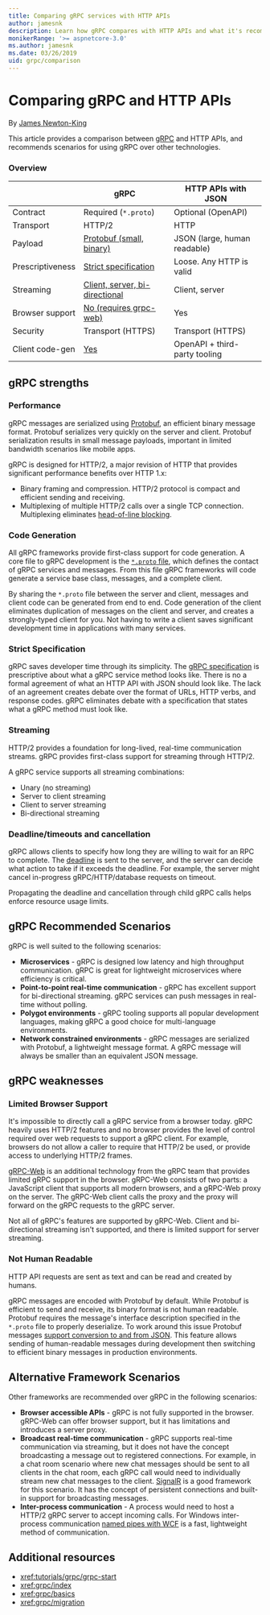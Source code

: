 ```yaml
---
title: Comparing gRPC services with HTTP APIs
author: jamesnk
description: Learn how gRPC compares with HTTP APIs and what it's recommend scenarios are.
monikerRange: '>= aspnetcore-3.0'
ms.author: jamesnk
ms.date: 03/26/2019
uid: grpc/comparison
---
```

# Comparing gRPC and HTTP APIs

By [James Newton-King](https://twitter.com/jamesnk)

This article provides a comparison between [gRPC](https://grpc.io/docs/guides/) and HTTP APIs, and recommends scenarios for using gRPC over other technologies.

### Overview

|                        |    gRPC                                                 |    HTTP APIs with JSON                       |
|------------------------|---------------------------------------------------------|----------------------------------------------|
|    Contract            |    Required (`*.proto`)                                 |    Optional (OpenAPI)                        |
|    Transport           |    HTTP/2                                               |    HTTP                                      |
|    Payload             |    [Protobuf (small, binary)](#performance)             |    JSON (large, human readable)              |
|    Prescriptiveness    |    [Strict specification](#strict-specification)        |    Loose. Any HTTP is valid                  |
|    Streaming           |    [Client, server, bi-directional](#streaming)         |    Client, server                            |
|    Browser support     |    [No (requires grpc-web)](#limited-browser-support)   |    Yes                                       |
|    Security            |    Transport (HTTPS)                                    |    Transport (HTTPS)                         |
|    Client code-gen     |    [Yes](#code-generation)                              |    OpenAPI + third-party tooling             |

## gRPC strengths

### Performance

gRPC messages are serialized using [Protobuf](https://developers.google.com/protocol-buffers/docs/overview), an efficient binary message format. Protobuf serializes very quickly on the server and client. Protobuf serialization results in small message payloads, important in limited bandwidth scenarios like mobile apps.

gRPC is designed for HTTP/2, a major revision of HTTP that provides significant performance benefits over HTTP 1.x:

* Binary framing and compression. HTTP/2 protocol is compact and efficient sending and receiving.
* Multiplexing of multiple HTTP/2 calls over a single TCP connection. Multiplexing eliminates [head-of-line blocking](https://en.wikipedia.org/wiki/Head-of-line_blocking).

### Code Generation

All gRPC frameworks provide first-class support for code generation. A core file to gRPC development is the [`*.proto` file](https://developers.google.com/protocol-buffers/docs/proto3), which defines the contact of gRPC services and messages. From this file gRPC frameworks will code generate a service base class, messages, and a complete client.

By sharing the `*.proto` file between the server and client, messages and client code can be generated from end to end. Code generation of the client eliminates duplication of messages on the client and server, and creates a strongly-typed client for you. Not having to write a client saves significant development time in applications with many services.

### Strict Specification

gRPC saves developer time through its simplicity. The [gRPC specification](https://github.com/grpc/grpc/blob/master/doc/PROTOCOL-HTTP2.md) is prescriptive about what a gRPC service method looks like. There is no a formal agreement of what an HTTP API with JSON should look like. The lack of an agreement creates debate over the format of URLs, HTTP verbs, and response codes. gRPC eliminates debate with a specification that states what a gRPC method must look like.

### Streaming

HTTP/2 provides a foundation for long-lived, real-time communication streams. gRPC provides first-class support for streaming through HTTP/2.

A gRPC service supports all streaming combinations:

* Unary (no streaming)
* Server to client streaming
* Client to server streaming
* Bi-directional streaming

### Deadline/timeouts and cancellation

gRPC allows clients to specify how long they are willing to wait for an RPC to complete. The [deadline](https://grpc.io/blog/deadlines) is sent to the server, and the server can decide what action to take if it exceeds the deadline. For example, the server might cancel in-progress gRPC/HTTP/database requests on timeout.

Propagating the deadline and cancellation through child gRPC calls helps enforce resource usage limits.

## gRPC Recommended Scenarios

gRPC is well suited to the following scenarios:

* **Microservices** - gRPC is designed low latency and high throughput communication. gRPC is great for lightweight microservices where efficiency is critical.
* **Point-to-point real-time communication** - gRPC has excellent support for bi-directional streaming. gRPC services can push messages in real-time without polling.
* **Polygot environments** - gRPC tooling supports all popular development languages, making gRPC a good choice for multi-language environments.
* **Network constrained environments** - gRPC messages are serialized with Protobuf, a lightweight message format. A gRPC message will always be smaller than an equivalent JSON message.

## gRPC weaknesses

### Limited Browser Support

It's impossible to directly call a gRPC service from a browser today. gRPC heavily uses HTTP/2 features and no browser provides the level of control required over web requests to support a gRPC client. For example, browsers do not allow a caller to require that HTTP/2 be used, or provide access to underlying HTTP/2 frames.

[gRPC-Web](https://grpc.io/docs/tutorials/basic/web.html) is an additional technology from the gRPC team that provides limited gRPC support in the browser. gRPC-Web consists of two parts: a JavaScript client that supports all modern browsers, and a gRPC-Web proxy on the server. The gRPC-Web client calls the proxy and the proxy will forward on the gRPC requests to the gRPC server.

Not all of gRPC's features are supported by gRPC-Web. Client and bi-directional streaming isn't supported, and there is limited support for server streaming.

### Not Human Readable

HTTP API requests are sent as text and can be read and created by humans.

gRPC messages are encoded with Protobuf by default. While Protobuf is efficient to send and receive, its binary format is not human readable. Protobuf requires the message's interface description specified in the `*.proto` file to properly deserialize. To work around this issue Protobuf messages [support conversion to and from JSON](https://developers.google.com/protocol-buffers/docs/proto3#json). This feature allows sending of human-readable messages during development then switching to efficient binary messages in production environments.

## Alternative Framework Scenarios

Other frameworks are recommended over gRPC in the following scenarios:

* **Browser accessible APIs** - gRPC is not fully supported in the browser. gRPC-Web can offer browser support, but it has limitations and introduces a server proxy.
* **Broadcast real-time communication** - gRPC supports real-time communication via streaming, but it does not have the concept broadcasting a message out to registered connections. For example, in a chat room scenario where new chat messages should be sent to all clients in the chat room, each gRPC call would need to individually stream new chat messages to the client. [SignalR](xref:signalr/introduction) is a good framework for this scenario. It has the concept of persistent connections and built-in support for broadcasting messages.
* **Inter-process communication** - A process would need to host a HTTP/2 gRPC server to accept incoming calls. For Windows inter-process communication [named pipes with WCF](https://docs.microsoft.com/en-us/dotnet/framework/wcf/feature-details/choosing-a-transport#when-to-use-the-named-pipe-transport) is a fast, lightweight method of communication.

## Additional resources

* <xref:tutorials/grpc/grpc-start>
* <xref:grpc/index>
* <xref:grpc/basics>
* <xref:grpc/migration>
